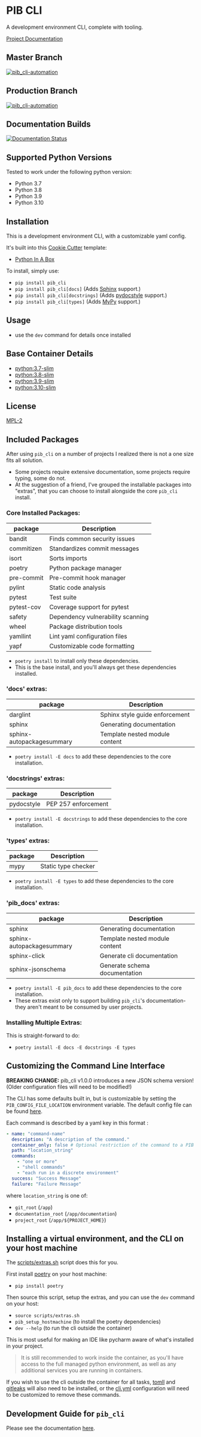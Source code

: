 # PIB CLI

A development environment CLI, complete with tooling.

[Project Documentation](https://pib_cli.readthedocs.io/en/latest/)

## Master Branch

[![pib_cli-automation](https://github.com/niall-byrne/pib_cli/workflows/pib_cli%20Automation/badge.svg?branch=master)](https://github.com/niall-byrne/pib_cli/actions)

## Production Branch

[![pib_cli-automation](https://github.com/niall-byrne/pib_cli/workflows/pib_cli%20Automation/badge.svg?branch=production)](https://github.com/niall-byrne/pib_cli/actions)

## Documentation Builds

[![Documentation Status](https://readthedocs.org/projects/pib-cli/badge/?version=latest)](https://pib-cli.readthedocs.io/en/latest/?badge=latest)

## Supported Python Versions

Tested to work under the following python version:
- Python 3.7
- Python 3.8
- Python 3.9
- Python 3.10

## Installation

This is a development environment CLI, with a customizable yaml config.

It's built into this [Cookie Cutter](https://github.com/cookiecutter/cookiecutter) template:

- [Python In A Box](https://github.com/niall-byrne/python-in-a-box)

To install, simply use: 
- `pip install pib_cli`
- `pip install pib_cli[docs]` (Adds [Sphinx](https://www.sphinx-doc.org/en/master/) support.)
- `pip install pib_cli[docstrings]` (Adds [pydocstyle](http://www.pydocstyle.org/en/stable/) support.)
- `pip install pib_cli[types]` (Adds [MyPy](http://mypy-lang.org/) support.)

## Usage

- use the `dev` command for details once installed

## Base Container Details

- [python:3.7-slim](https://github.com/docker-library/repo-info/blob/master/repos/python/remote/3.7-slim.md)
- [python:3.8-slim](https://github.com/docker-library/repo-info/blob/master/repos/python/remote/3.8-slim.md)
- [python:3.9-slim](https://github.com/docker-library/repo-info/blob/master/repos/python/remote/3.9-slim.md)
- [python:3.10-slim](https://github.com/docker-library/repo-info/blob/master/repos/python/remote/3.10-slim.md)

## License

[MPL-2](https://github.com/niall-byrne/pib_cli/blob/master/LICENSE)

## Included Packages

After using `pib_cli` on a number of projects I realized there is not a one size fits all solution.  

- Some projects require extensive documentation, some projects require typing, some do not.
- At the suggestion of a friend, I've grouped the installable packages into "extras", that you can choose to install alongside the core `pib_cli` install.

### Core Installed Packages:
| package    | Description                       |
| ---------- | --------------------------------- |
| bandit     | Finds common security issues      |
| commitizen | Standardizes commit messages      |
| isort      | Sorts imports                     |
| poetry     | Python package manager            |
| pre-commit | Pre-commit hook manager           |
| pylint     | Static code analysis              |
| pytest     | Test suite                        |
| pytest-cov | Coverage support for pytest       |
| safety     | Dependency vulnerability scanning |
| wheel      | Package distribution tools        |
| yamllint   | Lint yaml configuration files     |
| yapf       | Customizable code formatting      |

- `poetry install` to install only these dependencies.
- This is the base install, and you'll always get these dependencies installed.

### 'docs' extras:
| package    | Description                       |
| ---------- | --------------------------------- |
| darglint   | Sphinx style guide enforcement    |
| sphinx     | Generating documentation          |
| sphinx-autopackagesummary | Template nested module content |

- `poetry install -E docs` to add these dependencies to the core installation.

### 'docstrings' extras:
| package    | Description                       |
| ---------- | --------------------------------- |
| pydocstyle | PEP 257 enforcement               |

- `poetry install -E docstrings` to add these dependencies to the core installation.

### 'types' extras:
| package    | Description                       |
| ---------- | --------------------------------- |
| mypy       | Static type checker               |

- `poetry install -E types` to add these dependencies to the core installation.

### 'pib_docs' extras:
| package    | Description                       |
| ---------- | --------------------------------- |
| sphinx     | Generating documentation          |
| sphinx-autopackagesummary | Template nested module content     |
| sphinx-click              | Generate cli documentation         |
| sphinx-jsonschema         | Generate schema documentation      |

- `poetry install -E pib_docs` to add these dependencies to the core installation.
- These extras exist only to support building `pib_cli`'s documentation- they aren't meant to be consumed by user projects.

### Installing Multiple Extras:

This is straight-forward to do:
- `poetry install -E docs -E docstrings -E types`

## Customizing the Command Line Interface

**BREAKING CHANGE:**  pib_cli v1.0.0 introduces a new JSON schema version!  (Older configuration files will need to be modified!)

The CLI has some defaults built in, but is customizable by setting the `PIB_CONFIG_FILE_LOCATION` environment variable.
The default config file can be found [here](https://github.com/niall-byrne/pib_cli/blob/master/pib_cli/config/config.yml).

Each command is described by a yaml key in this format :

```yaml
- name: "command-name"
  description: "A description of the command."
  container_only: false # Optional restriction of the command to a PIB container
  path: "location_string"
  commands:
    - "one or more"
    - "shell commands"
    - "each run in a discrete environment"
  success: "Success Message"
  failure: "Failure Message"
```

where `location_string` is one of:

- `git_root` (`/app`)
- `documentation_root` (`/app/documentation`)
- `project_root` (`/app/${PROJECT_HOME}`)

## Installing a virtual environment, and the CLI on your host machine

The [scripts/extras.sh](https://github.com/niall-byrne/pib_cli/blob/master/scripts/extras.sh) script does this for you.

First install [poetry](https://python-poetry.org/) on your host machine:
- `pip install poetry`

Then source this script, setup the extras, and you can use the `dev` command on your host:
- `source scripts/extras.sh`
- `pib_setup_hostmachine` (to install the poetry dependencies)  
- `dev --help` (to run the cli outside the container)

This is most useful for making an IDE like pycharm aware of what's installed in your project.

> It is still recommended to work inside the container, as you'll have access to the full managed python environment, 
> as well as any additional services you are running in containers.  

If you wish to use the cli outside the container for all tasks, [tomll](https://github.com/pelletier/go-toml) and [gitleaks](https://github.com/zricethezav/gitleaks) will also need to be installed, or the [cli.yml](https://github.com/niall-byrne/pib_cli/blob/master/assets/cli.yml) configuration will need to be customized to remove these commands.

## Development Guide for `pib_cli`

Please see the documentation [here](https://github.com/niall-byrne/pib_cli/blob/master/CONTRIBUTING.md).
